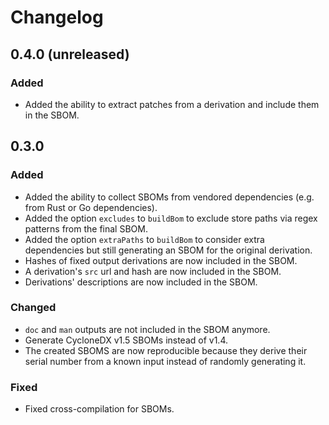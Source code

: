 # Changelog

## 0.4.0 (unreleased)

### Added

- Added the ability to extract patches from a derivation and include them in
  the SBOM.

## 0.3.0

### Added

- Added the ability to collect SBOMs from vendored dependencies (e.g. from Rust
  or Go dependencies).
- Added the option `excludes` to `buildBom` to exclude store paths via regex
  patterns from the final SBOM.
- Added the option `extraPaths` to `buildBom` to consider extra dependencies
  but still generating an SBOM for the original derivation.
- Hashes of fixed output derivations are now included in the SBOM.
- A derivation's `src` url and hash are now included in the SBOM.
- Derivations' descriptions are now included in the SBOM.

### Changed

- `doc` and `man` outputs are not included in the SBOM anymore.
- Generate CycloneDX v1.5 SBOMs instead of v1.4.
- The created SBOMS are now reproducible because they derive their serial
  number from a known input instead of randomly generating it.

### Fixed

- Fixed cross-compilation for SBOMs.
